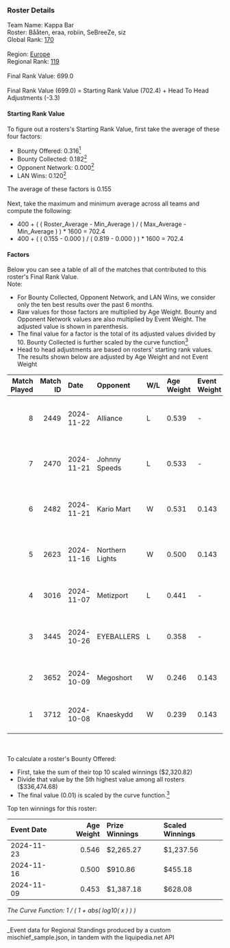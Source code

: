### Roster Details<br />
Team Name: Kappa Bar<br />
Roster: Bååten, eraa, robiin, SeBreeZe, siz<br />
Global Rank: [170](../../standings_global_2025_03_01.md)<br />
<br />
Region: [Europe]( ../../standings_europe_2025_03_01.md)<br />
Regional Rank: [119]( ../../standings_europe_2025_03_01.md)<br />
<br />
Final Rank Value:  699.0<br />
<br />
Final Rank Value (699.0) = Starting Rank Value (702.4) + Head To Head Adjustments (-3.3)<br />

#### Starting Rank Value<br />
To figure out a rosters's Starting Rank Value, first take the average of these four factors:<br />
- Bounty Offered: 0.316[<sup>1</sup>](#table2)
- Bounty Collected: 0.182[<sup>2</sup>](#table1)
- Opponent Network: 0.000[<sup>2</sup>](#table1)
- LAN Wins: 0.120[<sup>2</sup>](#table1)

The average of these factors is 0.155<br />
<br />
Next, take the maximum and minimum average across all teams and compute the following:<br />
- 400 + ( ( Roster_Average - Min_Average ) / ( Max_Average - Min_Average ) ) * 1600 = 702.4
- 400 + ( ( 0.155 - 0.000 ) / ( 0.819 - 0.000 ) ) * 1600 = 702.4


#### Factors<br />
Below you can see a table of all of the matches that contributed to this roster's Final Rank Value.<br />
Note:<br />

- For Bounty Collected, Opponent Network, and LAN Wins, we consider only the ten best results over the past 6 months.
- Raw values for those factors are multiplied by Age Weight. Bounty and Opponent Network values are also multiplied by Event Weight. The adjusted value is shown in parenthesis.
- The final value for a factor is the total of its adjusted values divided by 10. Bounty Collected is further scaled by the curve function[<sup>3</sup>](#curveFunction)
- Head to head adjustments are based on rosters' starting rank values. The results shown below are adjusted by Age Weight and not Event Weight
<span id="table1"></span><br />


| Match Played | Match ID | Date       | Opponent        | W/L | Age Weight | Event Weight | Bounty Collected | Opponent Network | LAN Wins  | H2H Adj. | Roster                               |
| -: | -: | :- | :- | :- | :- | :- | :- | :- | :- | -: | :- |
|            8 |     2449 | 2024-11-22 | Alliance        | L   | 0.539      | -            | -                | -                | -         |    -4.96 | Bååten, eraa, robiin, SeBreeZe, siz  |
|            7 |     2470 | 2024-11-21 | Johnny Speeds   | L   | 0.533      | -            | -                | -                | -         |    -4.14 | Bååten, eraa, robiin, SeBreeZe, siz  |
|            6 |     2482 | 2024-11-21 | Kario Mart      | W   | 0.531      | 0.143        | 0.004 (0.000)    | 0.000 (0.000)    | 1 (0.531) |     4.78 | Bååten, eraa, robiin, SeBreeZe, siz  |
|            5 |     2623 | 2024-11-16 | Northern Lights | W   | 0.500      | 0.143        | 0.001 (0.000)    | 0.000 (0.000)    | 1 (0.500) |     4.14 | eraa, robiin, SeBreeZe, siz, Twinkey |
|            4 |     3016 | 2024-11-07 | Metizport       | L   | 0.441      | -            | -                | -                | -         |    -1.66 | eraa, robiin, SeBreeZe, siz, virree  |
|            3 |     3445 | 2024-10-26 | EYEBALLERS      | L   | 0.358      | -            | -                | -                | -         |    -4.36 | eraa, Lekr0, robiin, Sapec, SeBreeZe |
|            2 |     3652 | 2024-10-09 | Megoshort       | W   | 0.246      | 0.143        | 0.000 (0.000)    | 0.013 (0.000)    | 0 (0.000) |     1.69 | eraa, robiin, SeBreeZe, siz, virree  |
|            1 |     3712 | 2024-10-08 | Knaeskydd       | W   | 0.239      | 0.143        | 0.000 (0.000)    | 0.000 (0.000)    | 0 (0.000) |     1.17 | eraa, robiin, SeBreeZe, siz, virree  |

<br />
<span id="table2"></span><br />
To calculate a roster's Bounty Offered:<br />

- First, take the sum of their top 10 scaled winnings ($2,320.82)
- Divide that value by the 5th highest value among all rosters ($336,474.68)
- The final value (0.01) is scaled by the curve function.[<sup>3</sup>](#curveFunction)

Top ten winnings for this roster:<br />

| Event Date | Age Weight | Prize Winnings | Scaled Winnings |
| :- | -: | :- | :- |
| 2024-11-23 |      0.546 | $2,265.27      | $1,237.56       |
| 2024-11-16 |      0.500 | $910.86        | $455.18         |
| 2024-11-09 |      0.453 | $1,387.18      | $628.08         |


<span id="curveFunction"></span>_The Curve Function: 1 / ( 1 + abs( log10( x ) ) )_<br />

---
_Event data for Regional Standings produced by a custom mischief_sample.json, in tandem with the liquipedia.net API<br />
